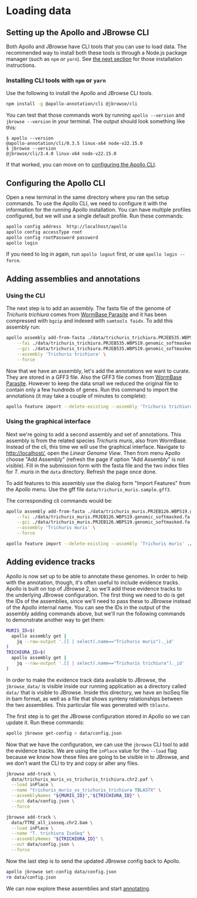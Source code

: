 # Loading data

## Setting up the Apollo and JBrowse CLI

Both Apollo and JBrowse have CLI tools that you can use to load data. The
recommended way to install both these tools is through a Node.js package manager
(such as `npm` or `yarn`). See
[the next section](#installing-cli-tools-with-npm-or-yarn) for those
installation instructions.

### Installing CLI tools with `npm` or `yarn`

Use the following to install the Apollo and JBrowse CLI tools.

```bash npm2yarn
npm install -g @apollo-annotation/cli @jbrowse/cli
```

You can test that those commands work by running `apollo --version` and
`jbrowse --version` in your terminal. The output should look something like
this:

```sh-session
$ apollo --version
@apollo-annotation/cli/0.3.5 linux-x64 node-v22.15.0
$ jbrowse --version
@jbrowse/cli/3.4.0 linux-x64 node-v22.15.0
```

If that worked, you can move on to
[configuring the Apollo CLI](#configuring-the-apollo-cli).

## Configuring the Apollo CLI

Open a new terminal in the same directory where you ran the setup commands. To
use the Apollo CLI, we need to configure it with the information for the running
Apollo installation. You can have multiple profiles configured, but we will use
a single default profile. Run these commands:

```sh
apollo config address  http://localhost/apollo
apollo config accessType root
apollo config rootPassword password
apollo login
```

If you need to log in again, run `apollo logout` first, or use
`apollo login --force`.

## Adding assemblies and annotations

### Using the CLI

The next step is to add an assembly. The fasta file of the genome of *Trichuris
trichiura* comes from [WormBase
Parasite](https://ftp.ebi.ac.uk/pub/databases/wormbase/parasite/releases/WBPS19/species/trichuris_trichiura/PRJEB535/trichuris_trichiura.PRJEB535.WBPS19.genomic_softmasked.fa.gz)
and it has been compressed with `bgzip` and indexed with `samtools faidx`. To add this assembly run:

```sh
apollo assembly add-from-fasta ./data/trichuris_trichiura.PRJEB535.WBPS19.genomic_softmasked.fa.gz \
    --fai ./data/trichuris_trichiura.PRJEB535.WBPS19.genomic_softmasked.fa.gz.fai \
    --gzi ./data/trichuris_trichiura.PRJEB535.WBPS19.genomic_softmasked.fa.gz.gzi \
    --assembly 'Trichuris trichiura' \
    --force
```

Now that we have an assembly, let's add the annotations we want to curate. They
are stored in a GFF3 file. Also the GFF3 file comes from [WormBase
Parasite](https://ftp.ebi.ac.uk/pub/databases/wormbase/parasite/releases/WBPS19/species/trichuris_trichiura/PRJEB535/trichuris_trichiura.PRJEB535.WBPS19.annotations.gff3.gz).
However to keep the data small we reduced the original file to contain only a
few hundreds of genes. Run this command to import the annotations (it may take
a couple of minutes to complete):

```sh
apollo feature import --delete-existing --assembly 'Trichuris trichiura' ./data/trichuris_trichiura.sample.gff3
```

### Using the graphical interface

Next we're going to add a second assembly and set of annotations. This assembly
is from the related species *Trichuris muris*, also from WormBase. Instead of
the cli, this time we will use the graphical interface. Navigate to
[http://localhost/](http://localhost/), open the *Linear Genome View*. Then
from menu Apollo choose "Add Assembly" (refresh the page if option "Add
Assembly" is not visible). Fill in the submission form with the fasta file and
the two index files for *T. muris* in the `data` directory. Refresh the page once done.

To add features to this assembly use the dialog form "Import Features" from the
Apollo menu. Use the gff file `data/trichuris_muris.sample.gff3`.

The corresponding cli commands would be:

```sh
apollo assembly add-from-fasta ./data/trichuris_muris.PRJEB126.WBPS19.genomic_softmasked.fa.gz \
    --fai ./data/trichuris_muris.PRJEB126.WBPS19.genomic_softmasked.fa.gz.fai \
    --gzi ./data/trichuris_muris.PRJEB126.WBPS19.genomic_softmasked.fa.gz.gzi \
    --assembly 'Trichuris muris' \
    --force

apollo feature import --delete-existing --assembly 'Trichuris muris' ./data/trichuris_muris.sample.gff3
```

## Adding evidence tracks

Apollo is now set up to be able to annotate these genomes. In order to help with
the annotation, though, it's often useful to include evidence tracks. Apollo is
built on top of JBrowse 2, so we'll add these evidence tracks to the underlying
JBrowse configuration. The first thing we need to do is get the IDs of the
assemblies, since we'll need to pass these to JBrowse instead of the Apollo
internal name. You can see the IDs in the output of the assembly adding commands
above, but we'll run the following commands to demonstrate another way to get
them:

```sh
MURIS_ID=$(
  apollo assembly get |
    jq --raw-output '.[] | select(.name=="Trichuris muris")._id'
)
TRICHIURA_ID=$(
  apollo assembly get |
    jq --raw-output '.[] | select(.name=="Trichuris trichiura")._id'
)
```

In order to make the evidence track data available to JBrowse, the
`jbrowse_data/` is visible inside our running application as a directory called
`data/` that is visible to JBrowse. Inside this directory, we have an IsoSeq
file in bam format, as well as a file that shows synteny relationships between
the two assemblies. This particular file was generated with `tblastx`.

The first step is to get the JBrowse configuration stored in Apollo so we can
update it. Run these commands:

```sh
apollo jbrowse get-config > data/config.json
```

Now that we have the configuration, we can use the `jbrowse` CLI tool to add the
evidence tracks. We are using the `inPlace` value for the `--load` flag because
we know how these files are going to be visible in to JBrowse, and we don't want
the CLI to try and copy or alter any files.

```sh
jbrowse add-track \
  data/trichuris_muris_vs_trichuris_trichiura.chr2.paf \
  --load inPlace \
  --name "trichuris_muris_vs_trichuris_trichiura TBLASTX" \
  --assemblyNames "${MURIS_ID}","${TRICHIURA_ID}" \
  --out data/config.json \
  --force

jbrowse add-track \
  data/TTRE_all_isoseq.chr2.bam \
  --load inPlace \
  --name "T. trichiura IsoSeq" \
  --assemblyNames "${TRICHIURA_ID}" \
  --out data/config.json \
  --force
```

Now the last step is to send the updated JBrowse config back to Apollo.

```sh
apollo jbrowse set-config data/config.json
rm data/config.json
```

We can now explore these assemblies and start [annotating](03-annotation.md).
